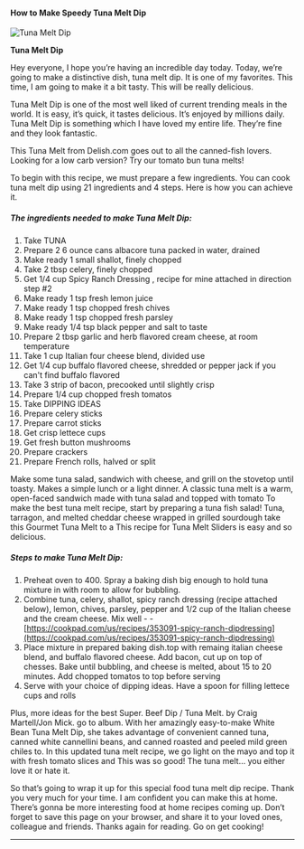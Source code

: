             

#### How to Make Speedy Tuna Melt Dip

![Tuna Melt Dip](https://img-global.cpcdn.com/recipes/5717848222072832/751x532cq70/tuna-melt-dip-recipe-main-photo.jpg)

**Tuna Melt Dip**

Hey everyone, I hope you’re having an incredible day today. Today, we’re going to make a distinctive dish, tuna melt dip. It is one of my favorites. This time, I am going to make it a bit tasty. This will be really delicious.

Tuna Melt Dip is one of the most well liked of current trending meals in the world. It is easy, it’s quick, it tastes delicious. It’s enjoyed by millions daily. Tuna Melt Dip is something which I have loved my entire life. They’re fine and they look fantastic.

This Tuna Melt from Delish.com goes out to all the canned-fish lovers. Looking for a low carb version? Try our tomato bun tuna melts!

To begin with this recipe, we must prepare a few ingredients. You can cook tuna melt dip using 21 ingredients and 4 steps. Here is how you can achieve it.

##### The ingredients needed to make Tuna Melt Dip:

1.  Take TUNA
2.  Prepare 2 6 ounce cans albacore tuna packed in water, drained
3.  Make ready 1 small shallot, finely chopped
4.  Take 2 tbsp celery, finely chopped
5.  Get 1/4 cup Spicy Ranch Dressing , recipe for mine attached in direction step #2
6.  Make ready 1 tsp fresh lemon juice
7.  Make ready 1 tsp chopped fresh chives
8.  Make ready 1 tsp chopped fresh parsley
9.  Make ready 1/4 tsp black pepper and salt to taste
10.  Prepare 2 tbsp garlic and herb flavored cream cheese, at room temperature
11.  Take 1 cup Italian four cheese blend, divided use
12.  Get 1/4 cup buffalo flavored cheese, shredded or pepper jack if you can't find buffalo flavored
13.  Take 3 strip of bacon, precooked until slightly crisp
14.  Prepare 1/4 cup chopped fresh tomatos
15.  Take DIPPING IDEAS
16.  Prepare celery sticks
17.  Prepare carrot sticks
18.  Get crisp lettece cups
19.  Get fresh button mushrooms
20.  Prepare crackers
21.  Prepare French rolls, halved or split

Make some tuna salad, sandwich with cheese, and grill on the stovetop until toasty. Makes a simple lunch or a light dinner. A classic tuna melt is a warm, open-faced sandwich made with tuna salad and topped with tomato To make the best tuna melt recipe, start by preparing a tuna fish salad! Tuna, tarragon, and melted cheddar cheese wrapped in grilled sourdough take this Gourmet Tuna Melt to a This recipe for Tuna Melt Sliders is easy and so delicious.

##### Steps to make Tuna Melt Dip:

1.  Preheat oven to 400. Spray a baking dish big enough to hold tuna mixture in with room to allow for bubbling.
2.  Combine tuna, celery, shallot, spicy ranch dressing (recipe attached below), lemon, chives, parsley, pepper and 1/2 cup of the Italian cheese and the cream cheese. Mix well - - [https://cookpad.com/us/recipes/353091-spicy-ranch-dipdressing](https://cookpad.com/us/recipes/353091-spicy-ranch-dipdressing)
3.  Place mixture in prepared baking dish.top with remaing italian cheese blend, and buffalo flavored cheese. Add bacon, cut up on top of chesses. Bake until bubbling, and cheese is melted, about 15 to 20 minutes. Add chopped tomatos to top before serving
4.  Serve with your choice of dipping ideas. Have a spoon for filling lettece cups and rolls

Plus, more ideas for the best Super. Beef Dip / Tuna Melt. by Craig Martell/Jon Mick. go to album. With her amazingly easy-to-make White Bean Tuna Melt Dip, she takes advantage of convenient canned tuna, canned white cannellini beans, and canned roasted and peeled mild green chiles to. In this updated tuna melt recipe, we go light on the mayo and top it with fresh tomato slices and This was so good! The tuna melt… you either love it or hate it.

So that’s going to wrap it up for this special food tuna melt dip recipe. Thank you very much for your time. I am confident you can make this at home. There’s gonna be more interesting food at home recipes coming up. Don’t forget to save this page on your browser, and share it to your loved ones, colleague and friends. Thanks again for reading. Go on get cooking!

* * *
